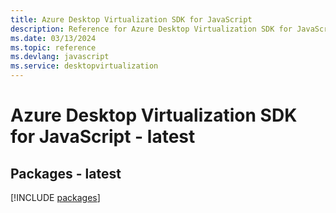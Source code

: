 ```yaml
---
title: Azure Desktop Virtualization SDK for JavaScript
description: Reference for Azure Desktop Virtualization SDK for JavaScript
ms.date: 03/13/2024
ms.topic: reference
ms.devlang: javascript
ms.service: desktopvirtualization
---
```

# Azure Desktop Virtualization SDK for JavaScript - latest
## Packages - latest
[!INCLUDE [packages](desktop-virtualization-index.md)]